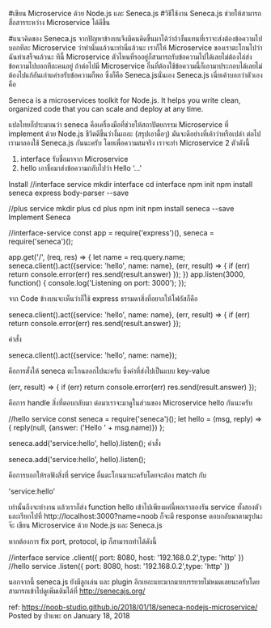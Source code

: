 #เขียน Microservice ด้วย Node.js และ Seneca.js
#วิธีใช้งาน Seneca.js ช่วยให้สามารถสื่อสารระหว่าง Microservice ได้ดีขึ้น

#แนวคิดของ Seneca.js
จากปัญหาข้างบนจึงมีคนคิดขึ้นมาได้ว่าถ้างั้นแทนที่เราจะส่งต้องข้อความไปบอกทีละ Microservice ว่าทำนั่นแล้วนะทำนี่แล้วนะ เราก็ให้ Microservice ของเราตะโกนไปว่าฉันทำเสร็จแล้วนะ ทีนี้ Microservice ตัวไหนที่รออยู่ก็สามารถรับข้อความไปได้เลยไม่ต้องไล่ส่งข้อความไปบอกทีละคนอยู่ ถ้าต่อไปมี Microservice อื่นที่ต้องใช้ข้อความนี้ก็เอามาประกอบได้เลยไม่ต้องไปแก้อันเก่าแค่รอรับข้อความก็พอ ซึ่งก็คือ Seneca.jsนั่นเอง Seneca.js เนี่ยเค้าบอกว่าตัวเองคือ

Seneca is a microservices toolkit for Node.js. It helps you write clean, organized code that you can scale and deploy at any time.

แปลไทยก็ประมาณว่า seneca คือเครื่องมือที่ช่วยให้สถาปัตยกรรม Microservice ที่ implement ด้วย Node.js ชีวิตดีขึ้นว่างั้นเถอะ (สรุปเอาดื้อๆ) มันจะดีอย่างที่เค้าว่าหรือเปล่า ต่อไปเรามาลองใช้ Seneca.js กันนะครับ โดยเพื่อความสมจริง เราจะทำ Microservice 2 ตัวดังนี้ 

1. interface รับชื่อมาจาก Microservice
2. hello เอาชื่อมาส่งข้อความกลับไปว่า Hello ‘...'


Install
//interface service
mkdir interface
cd interface
npm init
npm install seneca express body-parser --save


//plus service
mkdir plus
cd plus
npm init
npm install seneca --save
Implement Seneca

//interface-service
const app = require('express')(),
      seneca = require('seneca')();
                    
app.get('/', (req, res) => {
   let name = req.query.name;
   seneca.client().act({service: 'hello', name: name}, (err, result) => {
       if (err) return console.error(err)
       res.send(result.answer)
    });
})
app.listen(3000, function() {
    console.log('Listening on port: 3000');
});

จาก Code ข้างบนจะเห็นว่าก็ใช้ express ธรรมดาสิ่งที่อยากให้โฟกัสก็คือ

seneca.client().act({service: 'hello', name: name}, (err, result) => {
	if (err) return console.error(err)
    res.send(result.answer)
});

คำสั่ง

seneca.client().act({service: 'hello', name: name}); 

คือการสั่งให้ seneca ตะโกนออกไปนะครับ ซึ่งค่าที่ส่งไปเป็นแบบ key-value

(err, result) => {
    if (err) return console.error(err)
    res.send(result.answer)
});

คือการ handle สิ่งที่ตอบกลับมา 
ต่อมาเราจะมาดูในส่วนของ Microservice hello กันนะครับ

//hello service
const seneca = require('seneca')();
let hello = (msg, reply) => {
    reply(null, {answer: ('Hello ' + msg.name)})
};

seneca.add('service:hello', hello).listen();
คำสั่ง

seneca.add('service:hello', hello).listen(); 

คือการบอกให้รอฟังสิ่งที่ service อื่นตะโกนมานะครับโดยจะต้อง match กับ

'service:hello'

เท่านั้นถึงจะทำงาน แล้วเราก็ส่ง function hello เข้าไปเพียงแค่นี้พอเราลองรัน service ทั้งสองตัวและเรียกไปที่ http://localhost:3000?name=noob ก็จะมี response ตอบกลับมาตามรูปนะจ๊ะ
เขียน Microservice ด้วย Node.js และ Seneca.js

หากต้องการ fix port, protocol, ip ก็สามารถทำได้ดังนี้

//interface service
.client({ port: 8080, host: '192.168.0.2',type: 'http' })
//hello service
.listen({ port: 8080, host: '192.168.0.2',type: 'http' })


นอกจากนี้ seneca.js ยังมีลูกเล่น และ plugin อีกเยอะแยะมากมายบรรยายไม่หมดเลยนะครับโดยสามารถเข้าไปดูเพิ่มเติมได้ที่ http://senecajs.org/

ref: https://noob-studio.github.io/2018/01/18/seneca-nodejs-microservice/
Posted by ป๋าแพะ on January 18, 2018

